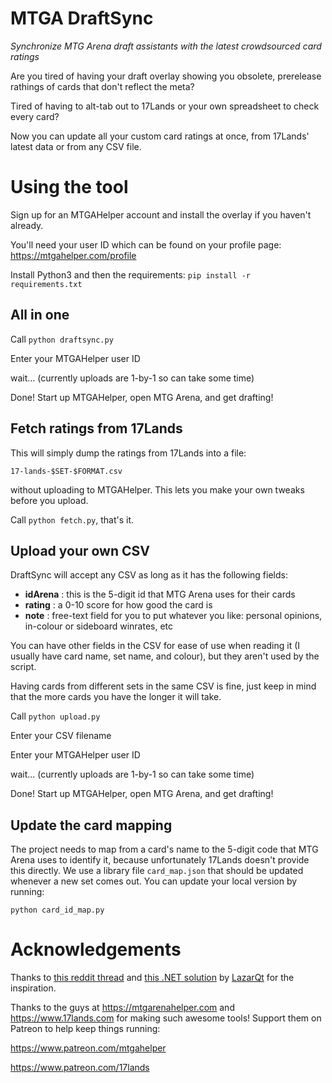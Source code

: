 # MTGA DraftSync
_Synchronize MTG Arena draft assistants with the latest crowdsourced card ratings_

Are you tired of having your draft overlay showing you obsolete, prerelease rathings of cards that don't reflect the meta?

Tired of having to alt-tab out to 17Lands or your own spreadsheet to check every card?

Now you can update all your custom card ratings at once, from 17Lands' latest data or from any CSV file.

# Using the tool
Sign up for an MTGAHelper account and install the overlay if you haven't already.

You'll need your user ID which can be found on your profile page: https://mtgahelper.com/profile

Install Python3 and then the requirements:
`pip install -r requirements.txt`

## All in one
Call `python draftsync.py`

Enter your MTGAHelper user ID

wait... (currently uploads are 1-by-1 so can take some time)

Done! Start up MTGAHelper, open MTG Arena, and get drafting!

## Fetch ratings from 17Lands
This will simply dump the ratings from 17Lands into a file:

`17-lands-$SET-$FORMAT.csv`

without uploading to MTGAHelper. This lets you make your own tweaks before you upload.

Call `python fetch.py`, that's it.

## Upload your own CSV
DraftSync will accept any CSV as long as it has the following fields:
- **idArena** : this is the 5-digit id that MTG Arena uses for their cards
- **rating** : a 0-10 score for how good the card is
- **note** : free-text field for you to put whatever you like: personal opinions, in-colour or sideboard winrates, etc

You can have other fields in the CSV for ease of use when reading it (I usually have card name, set name, and colour), but they aren't used by the script.

Having cards from different sets in the same CSV is fine, just keep in mind that the more cards you have the longer it will take.

Call `python upload.py`

Enter your CSV filename

Enter your MTGAHelper user ID

wait... (currently uploads are 1-by-1 so can take some time)

Done! Start up MTGAHelper, open MTG Arena, and get drafting!

## Update the card mapping
The project needs to map from a card's name to the 5-digit code that MTG Arena uses to identify it, because unfortunately 17Lands doesn't provide this directly.
We use a library file `card_map.json` that should be updated whenever a new set comes out. You can update your local version by running:

`python card_id_map.py`

# Acknowledgements
Thanks to [this reddit thread](https://www.reddit.com/r/lrcast/comments/pr8cf9/best_way_to_take_advantage_of_17lands_data_in/) and [this .NET solution](https://github.com/LazarQt/LimitedPower.DraftHelperSync) by [LazarQt](https://github.com/LazarQt) for the inspiration.

Thanks to the guys at https://mtgarenahelper.com and https://www.17lands.com for making such awesome tools! Support them on Patreon to help keep things running:

https://www.patreon.com/mtgahelper

https://www.patreon.com/17lands
